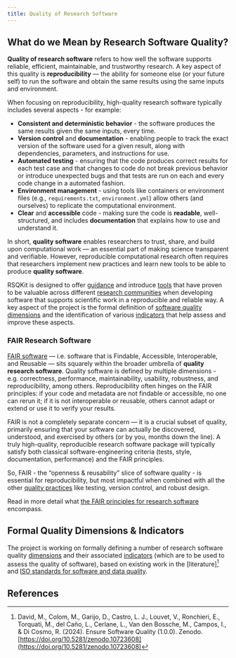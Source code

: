 ```yaml
---
title: Quality of Research Software
---
```


## What do we Mean by Research Software Quality?

**Quality of research software** refers to how well the software supports reliable, efficient, maintainable, and trustworthy research.
A key aspect of this quality is **reproducibility** — the ability for someone else (or your future self) to run the software and obtain the same results using the same inputs and environment.

When focusing on reproducibility, high-quality research software typically includes several aspects - for example:

- **Consistent and deterministic behavior** - the software produces the same results given the same inputs, every time.
- **Version control** and **documentation** - enabling people to track the exact version of the software used for a given result, along with dependencies, parameters, and instructions for use.
- **Automated testing** - ensuring that the code produces correct results for each test case and that changes to code 
do not break previous behavior or introduce unexpected bugs and that tests are run on each and every code change in a automated fashion.
- **Environment management** - using tools like containers or environment files (e.g., `requirements.txt`, `environment.yml`) allow others (and ourselves) to replicate the computational environment.
- **Clear** and **accessible** code - making sure the code is **readable**, well-structured, and includes **documentation** that explains how to use and understand it.

In short, **quality software** enables researchers to trust, share, and build upon computational work — an essential part of making science transparent and verifiable.
However, reproducible computational research often requires that researchers implement new practices and learn new tools to be able to produce **quality software**.

RSQKit is designed to offer [guidance](tasks) and introduce [tools](all_tools_and_resources) that have proven to be valuable across different [research communities](research_clusters_and_infrastructures) when developing software that supports scientific work in a reproducible and reliable way.
A key aspect of the project is the formal definition of [software quality dimensions](rs_quality) and the identification of various [indicators](rs_quality) that help assess and improve these aspects.

### FAIR Research Software

[FAIR software][fair-rs-nature] — i.e. software that is Findable, Accessible, Interoperable, and Reusable — sits squarely within the broader umbrella of **quality research software**.
Quality software is defined by multiple dimensions - e.g. correctness, performance, maintainability, usability, robustness, and reproducibility, among others.
Reproducibility often hinges on the FAIR principles: if your code and metadata are not findable or accessible, no one can rerun it; if it is not interoperable or reusable, others cannot adapt or extend or use it to verify your results.

FAIR is not a completely separate concern — it is a crucial subset of quality, primarily ensuring that your software can actually be discovered, understood, and exercised by others (or by you, months down the line).
A truly high-quality, reproducible research software package will typically satisfy both classical software-engineering criteria (tests, style, documentation, performance) and the FAIR principles.

So, FAIR - the “openness & reusability” slice of software quality - is essential for reproducibility, but most impactful when combined with all the other [quality practices](rs_quality) like testing, version control, and robust design.

Read in more detail what [the FAIR principles for research software](fair_rs) encompass.

## Formal Quality Dimensions & Indicators

The project is working on formally defining a number of research software quality [dimensions](https://w3id.org/everse/i/dimensions/) and their associated [indicators](https://w3id.org/everse/i/indicators) (which are to be used to assess the quality of software), based on existing work in the [literature][^1] and [ISO standards for software and data quality](https://iso25000.com/index.php/en/).

## References

[^1]: David, M., Colom, M., Garijo, D., Castro, L. J., Louvet, V., Ronchieri, E., Torquati, M., del Caño, L., Cerlane, L., Van den Bossche, M., Campos, I., & Di Cosmo, R. (2024). Ensure Software Quality (1.0.0). Zenodo. [https://doi.org/10.5281/zenodo.10723608](https://doi.org/10.5281/zenodo.10723608)

[fair-rs-nature]: https://www.nature.com/articles/s41597-022-01710-x
